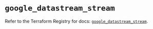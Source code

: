 # `google_datastream_stream`

Refer to the Terraform Registry for docs: [`google_datastream_stream`](https://registry.terraform.io/providers/hashicorp/google/6.12.0/docs/resources/datastream_stream).
